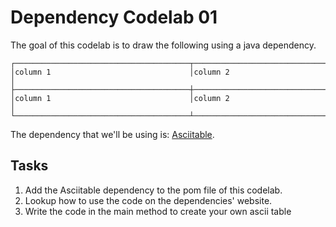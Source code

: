 # Dependency Codelab 01

The goal of this codelab is to draw the following using a java dependency.

```
┌───────────────────────────────────────┬──────────────────────────────────────┐
│column 1                               │column 2                              │
├───────────────────────────────────────┼──────────────────────────────────────┤
│column 1                               │column 2                              │
└───────────────────────────────────────┴──────────────────────────────────────┘

```

The dependency that we'll be using is: [Asciitable](https://github.com/vdmeer/asciitable).

## Tasks
1. Add the Asciitable dependency to the pom file of this codelab.
2. Lookup how to use the code on the dependencies' website.
3. Write the code in the main method to create your own ascii table
